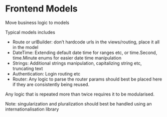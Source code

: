 
# Frontend Models

Move business logic to models

Typical models includes
- Route or urlBuilder: don’t hardcode urls in the views/routing, place it all in the model
- DateTime: Extending default date time for ranges etc, or time.Second, time.Minute enums for easier date time manipulation
- Strings: Additional strings manipulation, capitalizing string etc, truncating text
- Authentication: Login routing etc
- Router: Any logic to parse the router params should best be placed here if they are consistently being reused.


Any logic that is repeated more than twice requires it to be modularised.

Note: singularization and pluralization should best be handled using an internationalisation library

